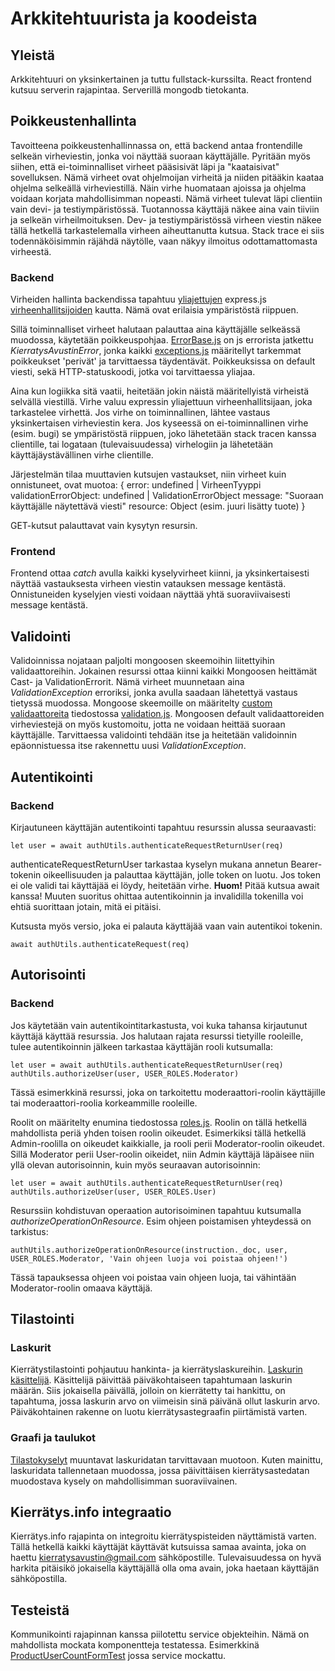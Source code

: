 # Arkkitehtuurista ja koodeista

## Yleistä

Arkkitehtuuri on yksinkertainen ja tuttu fullstack-kurssilta. React frontend kutsuu serverin rajapintaa. Serverillä mongodb tietokanta.

## Poikkeustenhallinta

Tavoitteena poikkeustenhallinnassa on, että backend antaa frontendille selkeän virheviestin, jonka voi näyttää suoraan käyttäjälle.
Pyritään myös siihen, että ei-toiminnalliset virheet pääsisivät läpi ja "kaataisivat" sovelluksen. Nämä virheet ovat ohjelmoijan virheitä ja niiden pitääkin kaataa ohjelma selkeällä virheviestillä. Näin virhe huomataan ajoissa ja ohjelma voidaan korjata mahdollisimman nopeasti. Nämä virheet tulevat läpi clientiin vain devi- ja testiympäristössä. Tuotannossa käyttäjä näkee aina vain tiiviin ja selkeän virheilmoituksen. Dev- ja testiympäristössä virheen viestin näkee tällä hetkellä tarkastelemalla virheen aiheuttanutta kutsua. Stack trace ei siis todennäköisimmin räjähdä näytölle, vaan näkyy ilmoitus odottamattomasta virheestä. 

### Backend 

Virheiden hallinta backendissa tapahtuu [yliajettujen](https://expressjs.com/en/guide/error-handling.html) express.js [virheenhallitsijoiden](https://github.com/ohtuprojekti-Kierratysavustin/Kierratysavustin/blob/main/server/error/errorHandler.js) kautta. Nämä ovat erilaisia ympäristöstä riippuen.

Sillä toiminnalliset virheet halutaan palauttaa aina käyttäjälle selkeässä muodossa, käytetään poikkeuspohjaa. [ErrorBase.js](https://github.com/ohtuprojekti-Kierratysavustin/Kierratysavustin/blob/main/server/error/errorBase.js) on js errorista jatkettu *KierratysAvustinError*, jonka kaikki [exceptions.js](https://github.com/ohtuprojekti-Kierratysavustin/Kierratysavustin/blob/main/server/error/exceptions.js) määritellyt tarkemmat poikkeukset 'perivät' ja tarvittaessa täydentävät. Poikkeuksissa on default viesti, sekä HTTP-statuskoodi, jotka voi tarvittaessa yliajaa.

Aina kun logiikka sitä vaatii, heitetään jokin näistä määritellyistä virheistä selvällä viestillä. Virhe valuu expressin yliajettuun virheenhallitsijaan, joka tarkastelee virhettä. Jos virhe on toiminnallinen, lähtee vastaus yksinkertaisen virheviestin kera. Jos kyseessä on ei-toiminnallinen virhe (esim. bugi) se ympäristöstä riippuen, joko lähetetään stack tracen kanssa clientille, tai logataan (tulevaisuudessa) virhelogiin ja lähetetään käyttäjäystävällinen virhe clientille.

Järjestelmän tilaa muuttavien kutsujen vastaukset, niin virheet kuin onnistuneet, ovat muotoa: 
{
    error: undefined | VirheenTyyppi
    validationErrorObject: undefined | ValidationErrorObject
    message: "Suoraan käyttäjälle näytettävä viesti"
    resource: Object (esim. juuri lisätty tuote)
}

GET-kutsut palauttavat vain kysytyn resursin.

### Frontend

Frontend ottaa *catch* avulla kaikki kyselyvirheet kiinni, ja yksinkertaisesti näyttää vastauksesta virheen viestin vatauksen message kentästä. Onnistuneiden kyselyjen viesti voidaan näyttää yhtä suoraviivaisesti message kentästä.

## Validointi

Validoinnissa nojataan paljolti mongoosen skeemoihin liitettyihin validaattoreihin. Jokainen resurssi ottaa kiinni kaikki Mongoosen heittämät Cast- ja ValidationErrorit. Nämä virheet muunnetaan aina *ValidationException* erroriksi, jonka avulla saadaan lähetettyä vastaus tietyssä muodossa.
Mongoose skeemoille on määritelty [custom validaattoreita](https://mongoosejs.com/docs/validation.html) tiedostossa [validation.js](https://github.com/ohtuprojekti-Kierratysavustin/Kierratysavustin/blob/main/server/utils/validation.js). Mongoosen default validaattoreiden virheviestejä on myös kustomoitu, jotta ne voidaan heittää suoraan käyttäjälle. Tarvittaessa validointi tehdään itse ja heitetään validoinnin epäonnistuessa itse rakennettu uusi *ValidationException*.


## Autentikointi

### Backend

Kirjautuneen käyttäjän autentikointi tapahtuu resurssin alussa seuraavasti:

```
let user = await authUtils.authenticateRequestReturnUser(req)
```

authenticateRequestReturnUser tarkastaa kyselyn mukana annetun Bearer-tokenin oikeellisuuden ja palauttaa käyttäjän, jolle token on luotu. Jos token ei ole validi tai käyttäjää ei löydy, heitetään virhe. 
**Huom!** Pitää kutsua await kanssa! Muuten suoritus ohittaa autentikoinnin ja invalidilla tokenilla voi ehtiä suorittaan jotain, mitä ei pitäisi.

Kutsusta myös versio, joka ei palauta käyttäjää vaan vain autentikoi tokenin. 

```
await authUtils.authenticateRequest(req)
```

## Autorisointi

### Backend

Jos käytetään vain autentikointitarkastusta, voi kuka tahansa kirjautunut käyttäjä käyttää resurssia. Jos halutaan rajata resurssi tietyille rooleille, tulee autentikoinnin jälkeen tarkastaa käyttäjän rooli kutsumalla:

```
let user = await authUtils.authenticateRequestReturnUser(req)
authUtils.authorizeUser(user, USER_ROLES.Moderator)
```

Tässä esimerkkinä resurssi, joka on tarkoitettu moderaattori-roolin käyttäjille tai moderaattori-roolia korkeammille rooleille. 

Roolit on määritelty enumina tiedostossa [roles.js](https://github.com/ohtuprojekti-Kierratysavustin/Kierratysavustin/blob/main/server/enum/roles.js). Roolin on tällä hetkellä mahdollista periä yhden toisen roolin oikeudet. Esimerkiksi tällä hetkellä Admin-roolilla on oikeudet kaikkialle, ja rooli perii Moderator-roolin oikeudet. Sillä Moderator perii User-roolin oikeidet, niin Admin käyttäjä läpäisee niin yllä olevan autorisoinnin, kuin myös seuraavan autorisoinnin:

```
let user = await authUtils.authenticateRequestReturnUser(req)
authUtils.authorizeUser(user, USER_ROLES.User)
```

Resurssiin kohdistuvan operaation autorisoiminen tapahtuu kutsumalla *authorizeOperationOnResource*. Esim ohjeen poistamisen yhteydessä on tarkistus:

```
authUtils.authorizeOperationOnResource(instruction._doc, user, USER_ROLES.Moderator, 'Vain ohjeen luoja voi poistaa ohjeen!')
```

Tässä tapauksessa ohjeen voi poistaa vain ohjeen luoja, tai vähintään Moderator-roolin omaava käyttäjä. 


## Tilastointi

### Laskurit

Kierrätystilastointi pohjautuu hankinta- ja kierrätyslaskureihin. [Laskurin käsittelijä](https://github.com/ohtuprojekti-Kierratysavustin/Kierratysavustin/blob/main/server/controllers/counters.js). Käsittelijä päivittää päiväkohtaiseen tapahtumaan laskurin määrän. Siis jokaisella päivällä, jolloin on kierrätetty tai hankittu, on tapahtuma, jossa laskurin arvo on viimeisin sinä päivänä ollut laskurin arvo. Päiväkohtainen rakenne on luotu kierrätysastegraafin piirtämistä varten.

### Graafi ja taulukot

[Tilastokyselyt](https://github.com/ohtuprojekti-Kierratysavustin/Kierratysavustin/blob/main/server/controllers/statistics.js) muuntavat laskuridatan tarvittavaan muotoon. Kuten mainittu, laskuridata tallennetaan muodossa, jossa päivittäisen kierrätysastedatan muodostava kysely on mahdollisimman suoraviivainen.

## Kierrätys.info integraatio

Kierrätys.info rajapinta on integroitu kierrätyspisteiden näyttämistä varten. Tällä hetkellä kaikki käyttäjät käyttävät kutsuissa samaa avainta, joka on haettu kierratysavustin@gmail.com sähköpostille. Tulevaisuudessa on hyvä harkita pitäisikö jokaisella käyttäjällä olla oma avain, joka haetaan käyttäjän sähköpostilla.

## Testeistä

Kommunikointi rajapinnan kanssa piilotettu service objekteihin. Nämä on mahdollista mockata komponentteja testatessa. Esimerkkinä [ProductUserCountFormTest](https://github.com/ohtuprojekti-Kierratysavustin/Kierratysavustin/blob/main/client/src/tests/ProductUserCountForm.test.tsx) jossa service mockattu.